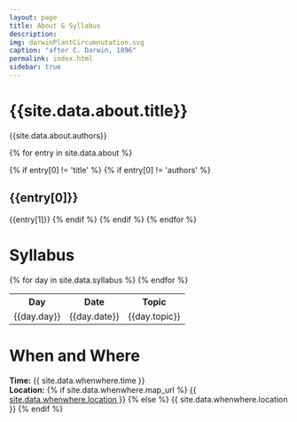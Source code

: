 ```yaml
---
layout: page
title: About & Syllabus
description: 
img: darwinPlantCircumnutation.svg
caption: "after C. Darwin, 1896"
permalink: index.html
sidebar: true
---
```


# {{site.data.about.title}}
{{site.data.about.authors}}

{% for entry in site.data.about %}

{% if entry[0] != 'title' %}
{% if entry[0] != 'authors' %}
## {{entry[0]}}
{{entry[1]}}
{% endif %}
{% endif %}
{% endfor %}

# Syllabus
<table>
<tr>
    <th><b>Day</b></th>
    <th><b>Date</b></th>
    <th><b>Topic</b></th>
</tr>
{% for day in site.data.syllabus %}
<tr>
    <td>{{day.day}}</td>
    <td>{{day.date}}</td>
    <td>{{day.topic}}</td>
</tr>
{% endfor %}
</table>

# When and Where
<p>
  <strong>Time:</strong> {{ site.data.whenwhere.time }}<br>
  <strong>Location:</strong>
  {% if site.data.whenwhere.map_url %}
    <a href="{{ site.data.whenwhere.map_url }}">{{ site.data.whenwhere.location }}</a>
  {% else %}
    {{ site.data.whenwhere.location }}
  {% endif %}